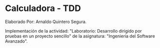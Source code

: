 # Calculadora - TDD

Elaborado Por: Arnaldo Quintero Segura.

Implementación de la actividad: "Laboratorio: Desarrollo dirigido por pruebas en un proyecto sencillo" de la asignatura: "Ingeniería del Software Avanzado".